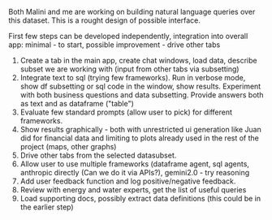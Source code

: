 

Both Malini and me are working on building natural language queries over this dataset. This is a rought design of possible interface.

First few steps can be developed independently, integration into overall app: minimal - to start, possible improvement - drive other tabs 

1. Create a tab in the main app, create chat windows, load data, describe subset we are working with (input from other tabs via subsetting)
2. Integrate text to sql (trying few frameworks). Run in verbose mode, show df subsetting or sql code in the window, show results.
   Experiment with both business questions and data subsetting. Provide answers both as text and as dataframe ("table")
3. Evaluate few standard prompts (allow user to pick) for different frameworks.
4. Show results graphically - both with unrestricted ui generation like Juan did for financial data and limiting to plots already used in the rest of the project (maps, other graphs)
5. Drive other tabs from the selected datasubset.
6. Allow user to use multiple frameworks (dataframe agent, sql agents, anthropic directly (Can we do it via APIs?), gemini2.0 - try reasoning
7. Add user feedback function and log positive/negative feedback.
8. Review with energy and water experts, get the list of useful queries
9. Load supporting docs, possibly extract data definitions (this could be in the earlier step)

